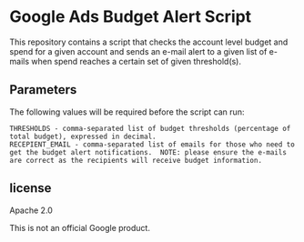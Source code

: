 # Google Ads Budget Alert Script

This repository contains a script that checks the account level budget and spend
for a given account and sends an e-mail alert to a given list of e-mails when
spend reaches a certain set of given threshold(s).

## Parameters

The following values will be required before the script can run: 

    THRESHOLDS - comma-separated list of budget thresholds (percentage of total budget), expressed in decimal.
    RECEPIENT_EMAIL - comma-separated list of emails for those who need to get the budget alert notifications.  NOTE: please ensure the e-mails are correct as the recipients will receive budget information.

## license

Apache 2.0

This is not an official Google product.

